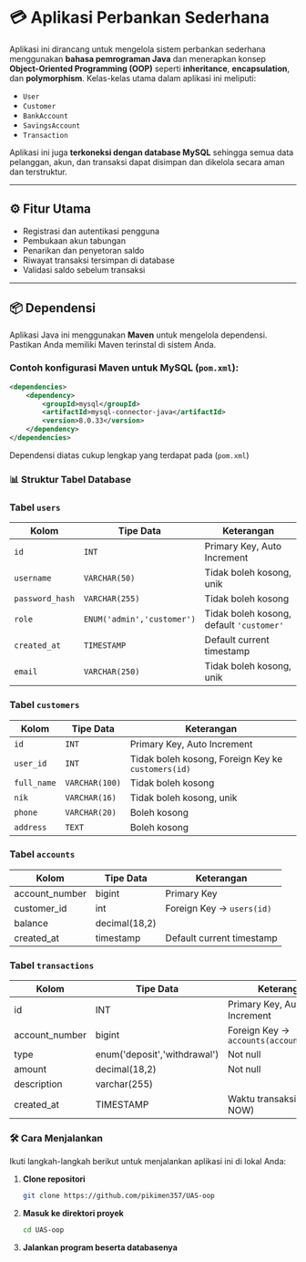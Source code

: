 # 💳 Aplikasi Perbankan Sederhana

Aplikasi ini dirancang untuk mengelola sistem perbankan sederhana menggunakan **bahasa pemrograman Java** dan menerapkan konsep **Object-Oriented Programming (OOP)** seperti **inheritance**, **encapsulation**, dan **polymorphism**. Kelas-kelas utama dalam aplikasi ini meliputi:

- `User`
- `Customer`
- `BankAccount`
- `SavingsAccount`
- `Transaction`

Aplikasi ini juga **terkoneksi dengan database MySQL** sehingga semua data pelanggan, akun, dan transaksi dapat disimpan dan dikelola secara aman dan terstruktur.

---

## ⚙️ Fitur Utama

- Registrasi dan autentikasi pengguna
- Pembukaan akun tabungan
- Penarikan dan penyetoran saldo
- Riwayat transaksi tersimpan di database
- Validasi saldo sebelum transaksi

---

## 📦 Dependensi

Aplikasi Java ini menggunakan **Maven** untuk mengelola dependensi. Pastikan Anda memiliki Maven terinstal di sistem Anda.

### Contoh konfigurasi Maven untuk MySQL (`pom.xml`):

```xml
<dependencies>
    <dependency>
        <groupId>mysql</groupId>
        <artifactId>mysql-connector-java</artifactId>
        <version>8.0.33</version>
    </dependency>
</dependencies>
```
Dependensi diatas cukup lengkap yang terdapat pada  (`pom.xml`)

### 📊 Struktur Tabel Database

### Tabel `users`

| Kolom           | Tipe Data                  | Keterangan                               |
| --------------- | -------------------------- | ---------------------------------------- |
| `id`            | `INT`                      | Primary Key, Auto Increment              |
| `username`      | `VARCHAR(50)`              | Tidak boleh kosong, unik                 |
| `password_hash` | `VARCHAR(255)`             | Tidak boleh kosong                       |
| `role`          | `ENUM('admin','customer')` | Tidak boleh kosong, default `'customer'` |
| `created_at`    | `TIMESTAMP`                | Default current timestamp                |
| `email`         | `VARCHAR(250)`             | Tidak boleh kosong, unik                 |


### Tabel `customers`

| Kolom       | Tipe Data      | Keterangan                                         |
| ----------- | -------------- | -------------------------------------------------- |
| `id`        | `INT`          | Primary Key, Auto Increment                        |
| `user_id`   | `INT`          | Tidak boleh kosong, Foreign Key ke `customers(id)` |
| `full_name` | `VARCHAR(100)` | Tidak boleh kosong                                 |
| `nik`       | `VARCHAR(16)`  | Tidak boleh kosong, unik                           |
| `phone`     | `VARCHAR(20)`  | Boleh kosong                                       |
| `address`   | `TEXT`         | Boleh kosong                                       |




### Tabel `accounts`

| Kolom     | Tipe Data | Keterangan                                  |
|-----------|-----------|---------------------------------------------|
| account_number        | bigint       | Primary Key                 |
| customer_id   |    int    | Foreign Key → `users(id)`                   |
| balance   | decimal(18,2)    |                                  |
| created_at  | timestamp  | Default current timestamp       |

### Tabel `transactions`

| Kolom       | Tipe Data    | Keterangan                                  |
|-------------|--------------|---------------------------------------------|
| id          | INT          | Primary Key, Auto Increment                 |
| account_number | bigint          | Foreign Key → `accounts(account_number)`               |
| type        | enum('deposit','withdrawal')  | Not null     |
| amount      | decimal(18,2)       | Not null            |
| description | varchar(255)        |                        |
| created_at   | TIMESTAMP    | Waktu transaksi (default: NOW)             |


### 🛠️ Cara Menjalankan

Ikuti langkah-langkah berikut untuk menjalankan aplikasi ini di lokal Anda:

1. **Clone repositori**
   ```bash
   git clone https://github.com/pikimen357/UAS-oop
2. **Masuk ke direktori proyek**
   ```bash
   cd UAS-oop

3. **Jalankan program beserta databasenya**


